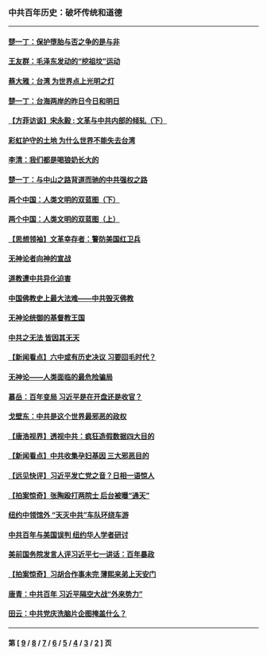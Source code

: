### 中共百年历史：破坏传统和道德
---
#### [楚一丁：保护堕胎与否之争的是与非](../../pages/nf1176114/n13815642.md?11170430) 
#### [王友群：毛泽东发动的“挖祖坟”运动](../../pages/nf1176114/n13723639.md?11170430) 
#### [蔡大雅：台湾 为世界点上光明之灯](../../pages/nf1176114/n13531530.md?11170430) 
#### [楚一丁：台海两岸的昨日今日和明日](../../pages/nf1176114/n13531468.md?11170430) 
#### [【方菲访谈】宋永毅 : 文革与中共内部的倾轧（下）](../../pages/nf1176114/n13486836.md?11170430) 
#### [彩虹护守的土地 为什么世界不能失去台湾](../../pages/nf1176114/n13476849.md?11170430) 
#### [李清：我们都是喝狼奶长大的](../../pages/nf1176114/n13471478.md?11170430) 
#### [楚一丁：与中山之路背道而驰的中共强权之路](../../pages/nf1176114/n13437270.md?11170430) 
#### [两个中国：人类文明的双蓝图（下）](../../pages/nf1176114/n13423132.md?11170430) 
#### [两个中国：人类文明的双蓝图（上）](../../pages/nf1176114/n13422687.md?11170430) 
#### [【思想领袖】文革幸存者：警防美国红卫兵](../../pages/nf1176114/n13339289.md?11170430) 
#### [无神论者向神的宣战](../../pages/nf1176114/n13281535.md?11170430) 
#### [道教遭中共异化迫害](../../pages/nf1176114/n13281463.md?11170430) 
#### [中国佛教史上最大法难——中共毁灭佛教](../../pages/nf1176114/n13281397.md?11170430) 
#### [无神论统御的基督教王国](../../pages/nf1176114/n13281280.md?11170430) 
#### [中共之无法 皆因其无天](../../pages/nf1176114/n13281088.md?11170430) 
#### [【新闻看点】六中或有历史决议 习要回毛时代？](../../pages/nf1176114/n13222895.md?11170430) 
#### [无神论——人类面临的最危险骗局](../../pages/nf1176114/n13196137.md?11170430) 
#### [慕岳：百年变局 习近平是在开盘还是收官？](../../pages/nf1176114/n13206516.md?11170430) 
#### [戈壁东：中共是这个世界最邪恶的政权](../../pages/nf1176114/n13085641.md?11170430) 
#### [【唐浩视界】透视中共：疯狂造假数据四大目的](../../pages/nf1176114/n13080590.md?11170430) 
#### [【新闻看点】中共收集孕妇基因 三大邪恶目的](../../pages/nf1176114/n13077182.md?11170430) 
#### [【远见快评】习近平发亡党之音？日相一语惊人](../../pages/nf1176114/n13074809.md?11170430) 
#### [【拍案惊奇】张陶殴打两院士 后台被曝“通天”](../../pages/nf1176114/n13070496.md?11170430) 
#### [纽约中领馆外 “天灭中共”车队环绕车游](../../pages/nf1176114/n13070693.md?11170430) 
#### [中共百年与美国误判 纽约华人学者研讨](../../pages/nf1176114/n13067969.md?11170430) 
#### [美前国务院发言人评习近平七一讲话：百年暴政](../../pages/nf1176114/n13066986.md?11170430) 
#### [【拍案惊奇】习胡合作事未完 薄熙来弟上天安门](../../pages/nf1176114/n13065867.md?11170430) 
#### [唐青：中共百年 习近平隔空大战“外来势力”](../../pages/nf1176114/n13065976.md?11170430) 
#### [田云：中共党庆洗脑片企图掩盖什么？](../../pages/nf1176114/n13064395.md?11170430) 

---
#### 第 [ [9](./9.md?11170430) / [8](./8.md?11170430) / [7](./7.md?11170430) / [6](./6.md?11170430) / [5](./5.md?11170430) / [4](./4.md?11170430) / [3](./3.md?11170430) / [2](./2.md?11170430) ] 页
